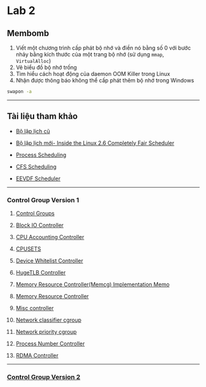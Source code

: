 # **Lab 2**

## **Membomb**

1. Viết một chương trình cấp phát bộ nhớ và điền nó bằng số 0
   với bước nhảy bằng kích thước của một trang bộ nhớ (sử dụng `mmap`, `VirtualAlloc`)
2. Vẽ biểu đồ bộ nhớ trống
3. Tìm hiểu cách hoạt động của daemon OOM Killer trong Linux
4. Nhận được thông báo không thể cấp phát thêm bộ nhớ trong Windows

```bash
swapon -a
```

---

## **Tài liệu tham khảo**

* [Bộ lập lịch cũ](https://www.informit.com/articles/article.aspx?p=101760&seqNum=2)

* [Bộ lập lịch mới- Inside the Linux 2.6 Completely Fair Scheduler](../Lab_2_Membomb/Documents/Inside_the_Linux_2_6_Completely_Fair_Scheduler.md)

* [Process Scheduling](../Lab_2_Membomb/Documents/Process_Scheduling.md)

* [CFS Scheduling](./Documents/CFS_Scheduler.md)

* [EEVDF Scheduler](./Documents/EEVDF_Scheduler.md)



---

### Control Group Version 1

1. [Control Groups](./Documents/Control_Groups.md)

2. [Block IO Controller]()

3. [CPU Accounting Controller]()

4. [CPUSETS](./Documents/CPUSETS.md)

5. [Device Whitelist Controller]()

6. [HugeTLB Controller]()

7. [Memory Resource Controller(Memcg) Implementation Memo]()

8. [Memory Resource Controller]()

9. [Misc controller]()

10. [Network classifier cgroup]()

11. [Network priority cgroup]()

12. [Process Number Controller]()

13. [RDMA Controller]()

---

### [Control Group Version 2](./Documents/Control_Group_V2.md)
